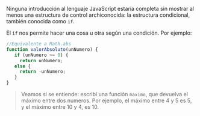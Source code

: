 Ninguna introducción al lenguaje JavaScript estaría completa sin mostrar al menos una estructura de control archiconocida: la estructura condicional, también conocida como `if`.

El `if` nos permite hacer una cosa u otra según una condición. Por ejemplo:

```javascript
//Equivalente a Math.abs
function valorAbsoluto(unNumero) {
   if (unNumero >= 0) {
     return unNumero;
   else {
     return -unNumero;
   }
}
```

> Veamos si se entiende: escribí una función `maximo`, que devuelva el máximo entre dos numeros. Por ejemplo, el máximo entre 4 y 5 es 5, y el máximo entre 10 y 4, es 10.

